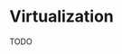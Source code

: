 # Virtualization

<!--
https://www.linkedin.com/learning/learning-virtualization-13945890/learning-virtualization
-->

TODO
